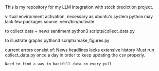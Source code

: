 This is my repository for my LLM integration with stock prediction project.


virtual environment activation, necessary as ubuntu's system python may lack few packages 
source .venv/bin/activate

to collect data + news sentiment
python3 scripts/collect_data.py

to illustrate graphs
python3 scripts/make_figures.py

current errors consist of:
    News headlines lacks extensive history
    Must run collect_data.py once a day in order to keep updating the csv properly. 


    Need to find a way to backfill data on every pull
